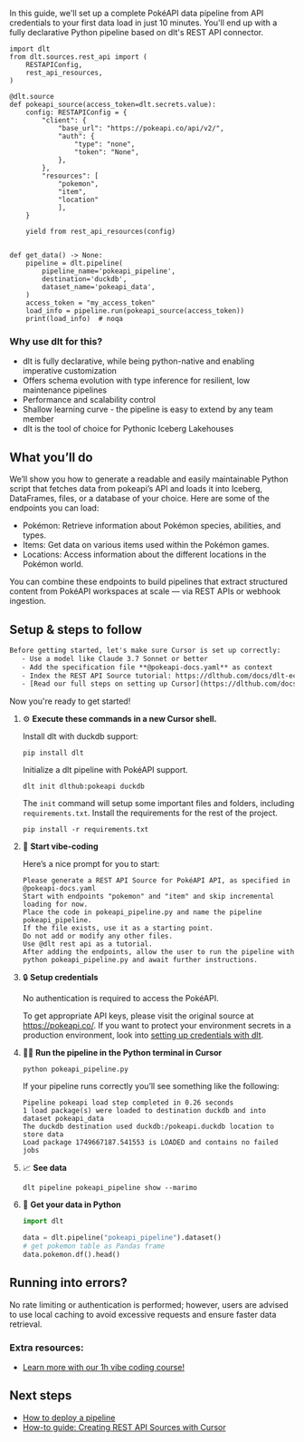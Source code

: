 In this guide, we'll set up a complete PokéAPI data pipeline from API credentials to your first data load in just 10 minutes. You'll end up with a fully declarative Python pipeline based on dlt's REST API connector.

```python-outcome
import dlt
from dlt.sources.rest_api import (
    RESTAPIConfig,
    rest_api_resources,
)

@dlt.source
def pokeapi_source(access_token=dlt.secrets.value):
    config: RESTAPIConfig = {
        "client": {
            "base_url": "https://pokeapi.co/api/v2/",
            "auth": {
                "type": "none",
                "token": "None",
            },
        },
        "resources": [
            "pokemon",
            "item",
            "location"
            ],
    }

    yield from rest_api_resources(config)


def get_data() -> None:
    pipeline = dlt.pipeline(
        pipeline_name='pokeapi_pipeline',
        destination='duckdb',
        dataset_name='pokeapi_data', 
    )
    access_token = "my_access_token"
    load_info = pipeline.run(pokeapi_source(access_token))
    print(load_info)  # noqa
```

### Why use dlt for this?

- dlt is fully declarative, while being python-native and enabling imperative customization
- Offers schema evolution with type inference for resilient, low maintenance pipelines
- Performance and scalability control
- Shallow learning curve - the pipeline is easy to extend by any team member
- dlt is the tool of choice for Pythonic Iceberg Lakehouses

## What you’ll do

We’ll show you how to generate a readable and easily maintainable Python script that fetches data from pokeapi’s API and loads it into Iceberg, DataFrames, files, or a database of your choice. Here are some of the endpoints you can load:

- Pokémon: Retrieve information about Pokémon species, abilities, and types.
- Items: Get data on various items used within the Pokémon games.
- Locations: Access information about the different locations in the Pokémon world.

You can combine these endpoints to build pipelines that extract structured content from PokéAPI workspaces at scale — via REST APIs or webhook ingestion.

## Setup & steps to follow

```default
Before getting started, let's make sure Cursor is set up correctly:
   - Use a model like Claude 3.7 Sonnet or better
   - Add the specification file **@pokeapi-docs.yaml** as context
   - Index the REST API Source tutorial: https://dlthub.com/docs/dlt-ecosystem/verified-sources/rest_api/ and add it to context as **@dlt rest api**
   - [Read our full steps on setting up Cursor](https://dlthub.com/docs/dlt-ecosystem/llm-tooling/cursor-restapi#23-configuring-cursor-with-documentation)
```

Now you're ready to get started! 

1. ⚙️ **Execute these commands in a new Cursor shell.**
    
    Install dlt with duckdb support:
    ```shell
    pip install dlt
    ```

    Initialize a dlt pipeline with PokéAPI support.
    ```shell
    dlt init dlthub:pokeapi duckdb
    ```

    The `init` command will setup some important files and folders, including `requirements.txt`. Install the requirements for the rest of the project.
    ```shell
    pip install -r requirements.txt
    ```
    
2. 🤠 **Start vibe-coding**
    
    Here’s a nice prompt for you to start: 
    
    ```prompt
    Please generate a REST API Source for PokéAPI API, as specified in @pokeapi-docs.yaml 
    Start with endpoints "pokemon" and "item" and skip incremental loading for now. 
    Place the code in pokeapi_pipeline.py and name the pipeline pokeapi_pipeline. 
    If the file exists, use it as a starting point. 
    Do not add or modify any other files. 
    Use @dlt rest api as a tutorial. 
    After adding the endpoints, allow the user to run the pipeline with python pokeapi_pipeline.py and await further instructions.
    ```

    
3. 🔒 **Setup credentials** 
    
    No authentication is required to access the PokéAPI.
    
    To get appropriate API keys, please visit the original source at https://pokeapi.co/.
    If you want to protect your environment secrets in a production environment, look into [setting up credentials with dlt](https://dlthub.com/docs/walkthroughs/add_credentials).
    
4. 🏃‍♀️ **Run the pipeline in the Python terminal in Cursor**
    
    ```shell
    python pokeapi_pipeline.py
    ```
    
    If your pipeline runs correctly you’ll see something like the following:
    
    ```shell
    Pipeline pokeapi load step completed in 0.26 seconds
    1 load package(s) were loaded to destination duckdb and into dataset pokeapi_data
    The duckdb destination used duckdb:/pokeapi.duckdb location to store data
    Load package 1749667187.541553 is LOADED and contains no failed jobs
    ```
    
5. 📈 **See data**
    
    ```shell
    dlt pipeline pokeapi_pipeline show --marimo
    ```
    
6. 🐍 **Get your data in Python**
    
    ```python
    import dlt

   data = dlt.pipeline("pokeapi_pipeline").dataset()
   # get pokemon table as Pandas frame
   data.pokemon.df().head()
    ```

## Running into errors?

No rate limiting or authentication is performed; however, users are advised to use local caching to avoid excessive requests and ensure faster data retrieval.

### Extra resources:

- [Learn more with our 1h vibe coding course!](https://www.youtube.com/watch?v=GGid70rnJuM)

## Next steps

- [How to deploy a pipeline](https://dlthub.com/docs/walkthroughs/deploy-a-pipeline)
- [How-to guide: Creating REST API Sources with Cursor](https://dlthub.com/docs/dlt-ecosystem/llm-tooling/cursor-restapi)